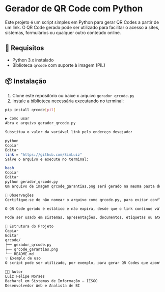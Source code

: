 # Gerador de QR Code com Python

Este projeto é um script simples em Python para gerar QR Codes a partir de um link. O QR Code gerado pode ser utilizado para facilitar o acesso a sites, sistemas, formulários ou qualquer outro conteúdo online.

## 🔧 Requisitos

- Python 3.x instalado
- Biblioteca `qrcode` com suporte à imagem (PIL)

## 📦 Instalação

1. Clone este repositório ou baixe o arquivo `gerador_qrcode.py`
2. Instale a biblioteca necessária executando no terminal:

```bash
pip install qrcode[pil]

▶️ Como usar
Abra o arquivo gerador_qrcode.py

Substitua o valor da variável link pelo endereço desejado:

python
Copiar
Editar
link = "https://github.com/SimLuiz"
Salve o arquivo e execute no terminal:

bash
Copiar
Editar
python gerador_qrcode.py
Um arquivo de imagem qrcode_garantias.png será gerado na mesma pasta do script.

🧠 Observações
Certifique-se de não nomear o arquivo como qrcode.py, para evitar conflitos com a biblioteca instalada.

O QR Code gerado é estático e não expira, desde que o link continue válido.

Pode ser usado em sistemas, apresentações, documentos, etiquetas ou até impresso.

📁 Estrutura do Projeto
Copiar
Editar
qrcode/
├── gerador_qrcode.py
├── qrcode_garantias.png
└── README.md
💡 Exemplo de uso
O script pode ser utilizado, por exemplo, para gerar QR Codes que apontam para o sistema de garantias de baterias, facilitando o acesso rápido ao sistema via celular.

🧑‍💻 Autor
Luiz Felipe Moraes
Bacharel em Sistemas de Informação – IESGO
Desenvolvedor Web e Analista de BI

